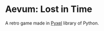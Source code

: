 # Aevum: Lost in Time 

A retro game made in [Pyxel](https://github.com/kitao/pyxel) library of Python. 
